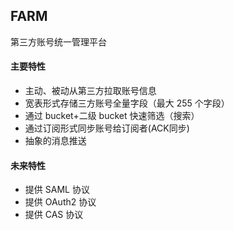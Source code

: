 ## FARM

第三方账号统一管理平台

#### 主要特性

- 主动、被动从第三方拉取账号信息
- 宽表形式存储三方账号全量字段（最大 255 个字段）
- 通过 bucket+二级 bucket 快速筛选（搜索）
- 通过订阅形式同步账号给订阅者(ACK同步)
- 抽象的消息推送

#### 未来特性

- 提供 SAML 协议
- 提供 OAuth2 协议
- 提供 CAS 协议
